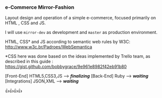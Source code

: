 ### e-Commerce Mirror-Fashion


Layout design and operation of a simple e-commerce, focused primarily on HTML , CSS and JS.


I will use `mirror-dev` as development and `master` as production environment.

HTML, CSS* and JS according to semantic web rules by W3C: http://www.w3c.br/Padroes/WebSemantica

*CSS here was done based on the ideas implemented by Trello team, as described in this guide : https://gist.github.com/bobbygrace/9e961e8982f42eb91b80

[Front-End] HTML5,CSS3,JS --> ***finalizing*** 
[Back-End]  Ruby --> ***waiting***
[Integrations] JSON,XML --> ***waiting***


:+1::+1::+1::+1:
